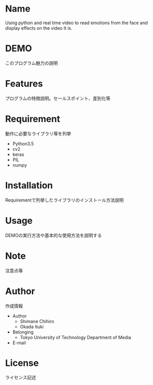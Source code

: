 # Name
Using python and real time video to read emotions from the face and display effects on the video It is.

# DEMO
このプログラム魅力の説明

# Features
プログラムの特徴説明。セールスポイント、差別化等

# Requirement
動作に必要なライブラリ等を列挙
* Python3.5
* cv2
* keras
* PIL
* numpy

# Installation
Requirementで列挙したライブラリのインストール方法説明

# Usage
DEMOの実行方法や基本的な使用方法を説明する

# Note
注意点等

# Author
作成情報
* Author
  - Shimane Chihiro
  - Okada Ituki
* Belonging
  - Tokyo University of Technology Department of Media
* E-mail

# License
ライセンス記述
